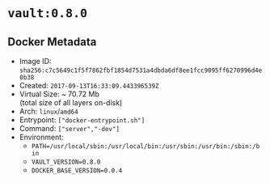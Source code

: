 # `vault:0.8.0`

## Docker Metadata

- Image ID: `sha256:c7c5649c1f5f7862fbf1854d7531a4dbda6df8ee1fcc9095ff6270996d4e0b38`
- Created: `2017-09-13T16:33:09.443396539Z`
- Virtual Size: ~ 70.72 Mb  
  (total size of all layers on-disk)
- Arch: `linux`/`amd64`
- Entrypoint: `["docker-entrypoint.sh"]`
- Command: `["server","-dev"]`
- Environment:
  - `PATH=/usr/local/sbin:/usr/local/bin:/usr/sbin:/usr/bin:/sbin:/bin`
  - `VAULT_VERSION=0.8.0`
  - `DOCKER_BASE_VERSION=0.0.4`
